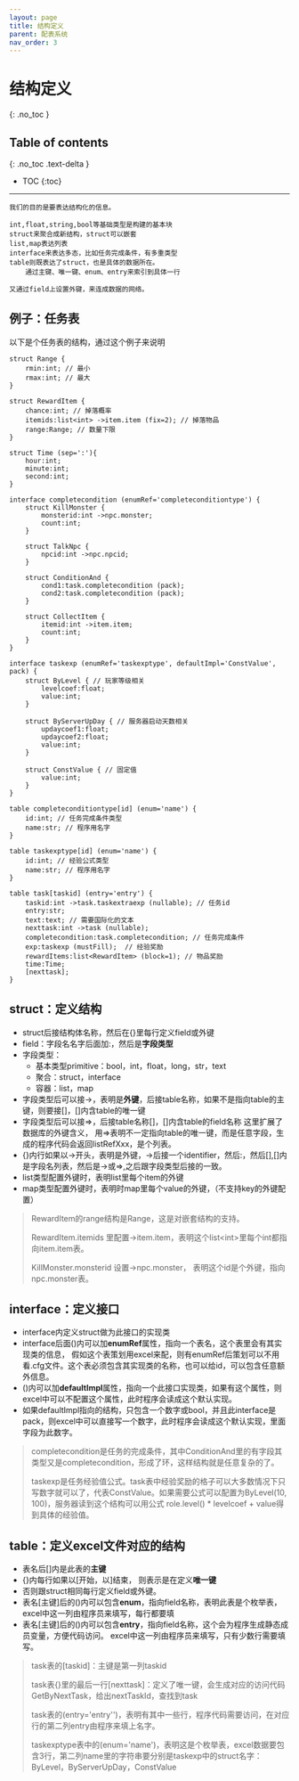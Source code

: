 ```yaml
---
layout: page
title: 结构定义
parent: 配表系统
nav_order: 3
---
```


# 结构定义
{: .no_toc }

## Table of contents
{: .no_toc .text-delta }

- TOC
{:toc}
---

```
我们的目的是要表达结构化的信息。

int,float,string,bool等基础类型是构建的基本块
struct来聚合成新结构，struct可以嵌套
list,map表达列表
interface来表达多态，比如任务完成条件，有多重类型
table则既表达了struct，也是具体的数据所在。
    通过主键、唯一键、enum、entry来索引到具体一行

又通过field上设置外键，来连成数据的网络。
```



## 例子：任务表
以下是个任务表的结构，通过这个例子来说明

```
struct Range {
	rmin:int; // 最小
	rmax:int; // 最大
}

struct RewardItem {
	chance:int; // 掉落概率
	itemids:list<int> ->item.item (fix=2); // 掉落物品
	range:Range; // 数量下限
}

struct Time (sep=':'){
    hour:int;
    minute:int;
    second:int;
}

interface completecondition (enumRef='completeconditiontype') {
	struct KillMonster {
		monsterid:int ->npc.monster;
		count:int;
	}

	struct TalkNpc {
		npcid:int ->npc.npcid;
	}

	struct ConditionAnd {
		cond1:task.completecondition (pack);
		cond2:task.completecondition (pack);
	}

	struct CollectItem {
		itemid:int ->item.item;
		count:int;
	}
}

interface taskexp (enumRef='taskexptype', defaultImpl='ConstValue', pack) {
    struct ByLevel { // 玩家等级相关 
		levelcoef:float;
		value:int;
	}

	struct ByServerUpDay { // 服务器启动天数相关
		updaycoef1:float;
		updaycoef2:float;
		value:int;
	}
	
	struct ConstValue { // 固定值
	    value:int;
	}
}

table completeconditiontype[id] (enum='name') {
	id:int; // 任务完成条件类型
	name:str; // 程序用名字
}

table taskexptype[id] (enum='name') {
	id:int; // 经验公式类型
	name:str; // 程序用名字
}

table task[taskid] (entry='entry') {
	taskid:int ->task.taskextraexp (nullable); // 任务id
	entry:str;
	text:text; // 需要国际化的文本
	nexttask:int ->task (nullable);
	completecondition:task.completecondition; // 任务完成条件
	exp:taskexp (mustFill);  // 经验奖励
	rewardItems:list<RewardItem> (block=1); // 物品奖励
	time:Time; 
	[nexttask];
}

```

## struct：定义结构

- struct后接结构体名称，然后在{}里每行定义field或外键
- field：字段名名字后面加:，然后是**字段类型**
- 字段类型：
  - 基本类型primitive：bool，int，float，long，str，text
  - 聚合：struct，interface
  - 容器：list，map
- 字段类型后可以接->，表明是**外键**，后接table名称，如果不是指向table的主键，则要接[]，[]内含table的唯一键
- 字段类型后可以接=>，后接table名称[]，[]内含table的field名称 这里扩展了数据库的外键含义，
  用=>表明不一定指向table的唯一键，而是任意字段，生成的程序代码会返回listRefXxx，是个列表。
- {}内行如果以->开头，表明是外键，->后接一个identifier，然后:，然后[],[]内是字段名列表，然后是->或=>,之后跟字段类型后接的一致。
- list类型配置外键时，表明list里每个item的外键
- map类型配置外键时，表明时map里每个value的外键，（不支持key的外键配置）


> RewardItem的range结构是Range，这是对嵌套结构的支持。
> 
> RewardItem.itemids 里配置->item.item，表明这个list\<int\>里每个int都指向item.item表。
> 
> KillMonster.monsterid 设置->npc.monster， 表明这个id是个外键，指向npc.monster表。


## interface：定义接口

- interface内定义struct做为此接口的实现类
- interface后面()内可以加**enumRef**属性，指向一个表名，这个表里会有其实现类的信息，
  假如这个表策划用excel来配，则有enumRef后策划可以不用看.cfg文件。这个表必须包含其实现类的名称，也可以给id，可以包含任意额外信息。
- ()内可以加**defaultImpl**属性，指向一个此接口实现类，如果有这个属性，则excel中可以不配置这个属性，此时程序会读成这个默认实现。
- 如果defaultImpl指向的结构，只包含一个数字或bool，并且此interface是pack，则excel中可以直接写一个数字，此时程序会读成这个默认实现，里面字段为此数字。
   

> completecondition是任务的完成条件，其中ConditionAnd里的有字段其类型又是completecondition，形成了环，这样结构就是任意复杂的了。
> 
> taskexp是任务经验值公式。task表中经验奖励的格子可以大多数情况下只写数字就可以了，代表ConstValue。如果需要公式可以配置为ByLevel(10, 100)，服务器读到这个结构可以用公式
> role.level() * levelcoef + value得到具体的经验值。

## table：定义excel文件对应的结构
- 表名后[]内是此表的**主键**
- {}内每行如果以[开始，以]结束， 则表示是在定义**唯一键**
- 否则跟struct相同每行定义field或外键。
- 表名[主键]后的()内可以包含**enum**，指向field名称，表明此表是个枚举表，excel中这一列由程序员来填写，每行都要填
- 表名[主键]后的()内可以包含**entry**，指向field名称，这个会为程序生成静态成员变量，方便代码访问。 excel中这一列由程序员来填写，只有少数行需要填写。

> task表的[taskid]：主键是第一列taskid
> 
> task表{}里的最后一行[nexttask]：定义了唯一键，会生成对应的访问代码GetByNextTask，给出nextTaskId，查找到task
> 
> task表的(entry='entry'')，表明有其中一些行，程序代码需要访问，在对应行的第二列entry由程序来填上名字。
> 
> taskexptype表中的(enum='name')，表明这是个枚举表，excel数据要包含3行，第二列name里的字符串要分别是taskexp中的struct名字：ByLevel，ByServerUpDay，ConstValue

